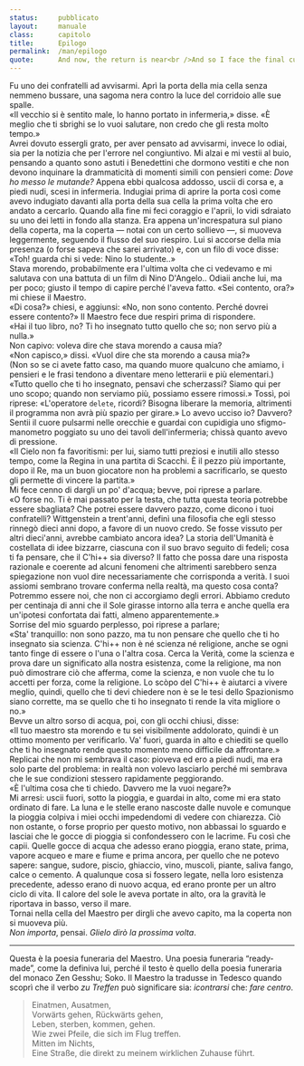 ```yaml
---
status:     pubblicato
layout:     manuale
class:      capitolo
title:      Epilogo
permalink:  /man/epilogo
quote:      And now, the return is near<br />And so I face the final curtain.
---
```


<!--
    @todo - differenza fra verità epistemica e verità realista in Filosofia di House, pag. 100 e seguenti 
    @todo - le teorie di W., secondo cui la metafisica è un uso pervertito del linguaggio, tocca che me la studio
-->

Fu uno dei confratelli ad avvisarmi.
Aprì la porta della mia cella senza nemmeno bussare, una sagoma nera contro la luce del corridoio alle sue spalle.  
«Il vecchio si è sentito male, lo hanno portato in infermeria,» disse. «È meglio che ti sbrighi se lo vuoi salutare, non credo che gli resta molto tempo.»  
Avrei dovuto essergli grato, per aver pensato ad avvisarmi, invece lo odiai, sia per la notizia che per l'errore nel congiuntivo.
Mi alzai e mi vestii al buio, pensando a quanto sono astuti i Benedettini che dormono vestiti e che non devono inquinare la drammaticità di momenti simili con pensieri come: *Dove ho messo le mutande?*
Appena ebbi qualcosa addosso, uscii di corsa e, a piedi nudi, scesi in infermeria.
Indugiai prima di aprire la porta così come avevo indugiato davanti alla porta della sua cella la prima volta che ero andato a cercarlo. 
Quando alla fine mi feci coraggio e l'aprii, lo vidi sdraiato su uno dei letti in fondo alla stanza.
Era appena un'increspatura sul piano della coperta, ma la coperta &mdash; notai con un certo sollievo &mdash;, si muoveva leggermente, seguendo il flusso del suo riespiro.
Lui si accorse della mia presenza (o forse sapeva che sarei arrivato) e, con un filo di voce disse:  
«Toh! guarda chi si vede: Nino lo studente..»  
Stava morendo, probabilmente era l'ultima volta che ci vedevamo e mi salutava con una battuta di un film di Nino D'Angelo..
Odiaii anche lui, ma per poco; giusto il tempo di capire perché l'aveva fatto.
«Sei contento, ora?» mi chiese il Maestro.  
«Di cosa?» chiesi, e aggiunsi: «No, non sono contento. Perché dovrei essere contento?» 
Il Maestro fece due respiri prima di rispondere.   
«Hai il tuo libro, no? Ti ho insegnato tutto quello che so; non servo più a nulla.»  
Non capivo: voleva dire che stava morendo a causa mia?   
«Non capisco,» dissi. «Vuol dire che sta morendo a causa mia?»   
(Non so se ci avete fatto caso, ma quando muore qualcuno che amiamo, i pensieri e le frasi tendono a diventare meno letterarii e più elementari.)  
«Tutto quello che ti ho insegnato, pensavi che scherzassi? Siamo qui per uno scopo; quando non serviamo più, possiamo essere rimossi.» Tossì, poi riprese: «L'operatore `delete`, ricordi? Bisogna liberare la memoria, altrimenti il programma non avrà più spazio per girare.»
Lo avevo ucciso io? Davvero? Sentii il cuore pulsarmi nelle orecchie e guardai con cupidigia uno sfigmo-manometro poggiato su uno dei tavoli dell'infermeria; chissà quanto avevo di pressione.  
«Il Cielo non fa favoritismi: per lui, siamo tutti preziosi e inutili allo stesso tempo, come la Regina in una partita di Scacchi. È il pezzo più importante, dopo il Re, ma un buon giocatore non ha problemi a sacrificarlo, se questo gli permette di vincere la partita.»  
Mi fece cenno di dargli un po' d'acqua; bevve, poi riprese a parlare.  
«O forse no. Ti è mai passato per la testa, che tutta questa teoria potrebbe essere sbagliata? Che potrei essere davvero pazzo, come dicono i tuoi confratelli? 
Wittgenstein a trent'anni, definì una filosofia che egli stesso rinnegò dieci anni dopo, a favore di un nuovo credo. Se fosse vissuto per altri dieci'anni, avrebbe cambiato ancora idea?
La storia dell'Umanità è costellata di idee bizzarre, ciascuna con il suo bravo seguito di fedeli; cosa ti fa pensare, che il C'hi++ sia diverso?
Il fatto che possa dare una risposta razionale e coerente ad alcuni fenomeni che altrimenti sarebbero senza spiegazione non vuol dire necessariamente che corrisponda a verità.
I suoi assiomi sembrano trovare conferma nella realtà, ma questo cosa conta?
Potremmo essere noi, che non ci accorgiamo degli errori.
Abbiamo creduto per centinaja di anni che il Sole girasse intorno alla terra e anche quella era un'ipotesi confortata dai fatti, almeno apparentemente.»  
Sorrise del mio sguardo perplesso, poi riprese a parlare;  
«Sta' tranquillo: non sono pazzo, ma tu non pensare che quello che ti ho insegnato sia scienza. 
C'hi++ non è né scienza né religione, anche se ogni tanto finge di essere o l'una o l'altra cosa.
Cerca la Verità, come la scienza e prova dare un significato alla nostra esistenza, come la religione, ma non può dimostrare ciò che afferma, come la scienza, e non vuole che tu lo accetti per forza, come la religione.
Lo scòpo del C'hi++ è aiutarci a vivere meglio, quindi, quello che ti devi chiedere non è se le tesi dello Spazionismo siano corrette, ma se quello che ti ho insegnato ti rende la vita migliore o no.»  
Bevve un altro sorso di acqua, poi, con gli occhi chiusi, disse:  
«Il tuo maestro sta morendo e tu sei visibilmente addolorato, quindi è un ottimo momento per verificarlo. Va' fuori, guarda in alto e chiediti se quello che ti ho insegnato rende questo momento meno difficile da affrontare.»  
Replicai che non mi sembrava il caso: pioveva ed ero a piedi nudi, ma era solo parte del problema: in realtà non volevo lasciarlo perché mi sembrava che le sue condizioni stessero rapidamente peggiorando.  
«È l'ultima cosa che ti chiedo. Davvero me la vuoi negare?»  
Mi arresi: uscii fuori, sotto la pioggia, e guardai in alto, come mi era stato
ordinato di fare.
La luna e le stelle erano nascoste dalle nuvole e comunque la pioggia
colpiva i miei occhi impedendomi di vedere con chiarezza.
Ciò non ostante, o forse proprio per questo motivo, non abbassai lo
sguardo e lasciai che le gocce di pioggia si confondessero con le
lacrime. Fu così che capii.
Quelle gocce di acqua che adesso erano pioggia, erano state, prima,
vapore acqueo e mare e fiume e prima ancora, per quello che ne potevo
sapere: sangue, sudore, piscio, ghiaccio, vino, muscoli, piante, saliva
fango, calce o cemento.
A qualunque cosa si fossero legate, nella loro esistenza precedente,
adesso erano di nuovo acqua, ed erano pronte per un altro ciclo di vita.
Il calore del sole le aveva portate in alto, ora la gravità le riportava
in basso, verso il mare.  
Tornai nella cella del Maestro per dirgli che avevo capito, ma la coperta non si muoveva più.  
*Non importa*, pensai. *Glielo dirò la prossima volta*.

---

Questa è la poesia funeraria del Maestro.
Una poesia funeraria “ready-made”, come la definiva lui, perché il testo è quello della poesia funeraria del monaco Zen Gesshu; Soko.
Il Maestro la tradusse in Tedesco quando scoprì che il verbo *zu Treffen* può significare sia: *icontrarsi* che: *fare centro*.

<blockquote>
Einatmen, Ausatmen,<br />
Vorwärts gehen, Rückwärts gehen,<br />
Leben, sterben, kommen, gehen.<br />
Wie zwei Pfeile, die sich im Flug treffen.<br />
Mitten im Nichts,<br />
Eine Straße, die direkt zu meinem wirklichen Zuhause führt.
</blockquote>

<!--
Mentre scrivevo questo capitolo, in anticipo rispetto alla sequenza temporale della narrazione, a Bologna moriva il mio amico Giovanni “Zvanen” Ortolani, che, per la sua attività di scultore e insegnante di materie artistiche, noi chiamavamo: “Il Maestro”. 
-->
